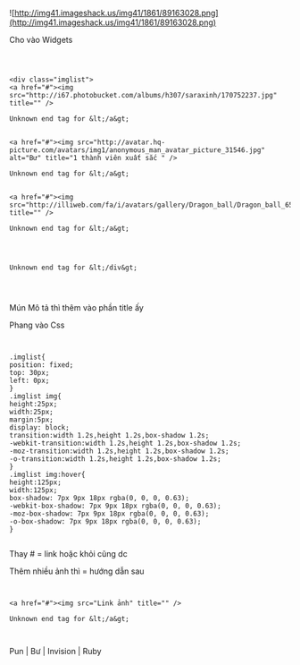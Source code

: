 ![http://img41.imageshack.us/img41/1861/89163028.png](http://img41.imageshack.us/img41/1861/89163028.png)

Cho vào Widgets


```



<div class="imglist">
<a href="#"><img src="http://i67.photobucket.com/albums/h307/saraxinh/170752237.jpg" title="" />

Unknown end tag for &lt;/a&gt;


<a href="#"><img src="http://avatar.hq-picture.com/avatars/img1/anonymous_man_avatar_picture_31546.jpg" alt="Bư" title="1 thành viên xuất sắc " />

Unknown end tag for &lt;/a&gt;


<a href="#"><img src="http://illiweb.com/fa/i/avatars/gallery/Dragon_ball/Dragon_ball_65.gif" title="" />

Unknown end tag for &lt;/a&gt;




Unknown end tag for &lt;/div&gt;




```


Mún Mô tả thì thêm vào phần title ấy

Phang vào Css

```


.imglist{
position: fixed;
top: 30px;
left: 0px;
}
.imglist img{
height:25px;
width:25px;
margin:5px;
display: block;
transition:width 1.2s,height 1.2s,box-shadow 1.2s;
-webkit-transition:width 1.2s,height 1.2s,box-shadow 1.2s;
-moz-transition:width 1.2s,height 1.2s,box-shadow 1.2s;
-o-transition:width 1.2s,height 1.2s,box-shadow 1.2s;
}
.imglist img:hover{
height:125px;
width:125px;
box-shadow: 7px 9px 18px rgba(0, 0, 0, 0.63);
-webkit-box-shadow: 7px 9px 18px rgba(0, 0, 0, 0.63);
-moz-box-shadow: 7px 9px 18px rgba(0, 0, 0, 0.63);
-o-box-shadow: 7px 9px 18px rgba(0, 0, 0, 0.63);
}


```


Thay # = link hoặc khỏi cũng dc

Thêm nhiều ảnh thì = hướng dẫn sau


```


<a href="#"><img src="Link ảnh" title="" />

Unknown end tag for &lt;/a&gt;



```

Pun | Bư | Invision | Ruby